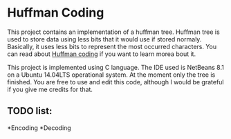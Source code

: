 # Huffman Coding

This project contains an implementation of a huffman tree. Huffman tree is used to store data using less bits that it would use if stored normaly. Basically, it uses less bits to represent the most occurred characters. You can read about [Huffman coding](https://en.wikipedia.org/wiki/Huffman_coding) if you want to learn morea bout it.

This project is implemented using C language. The IDE used is NetBeans 8.1 on a Ubuntu 14.04LTS operational system. At the moment only the tree is finished. You are free to use and edit this code, although I would be grateful if you give me credits for that.

## TODO list:

*Encoding
*Decoding